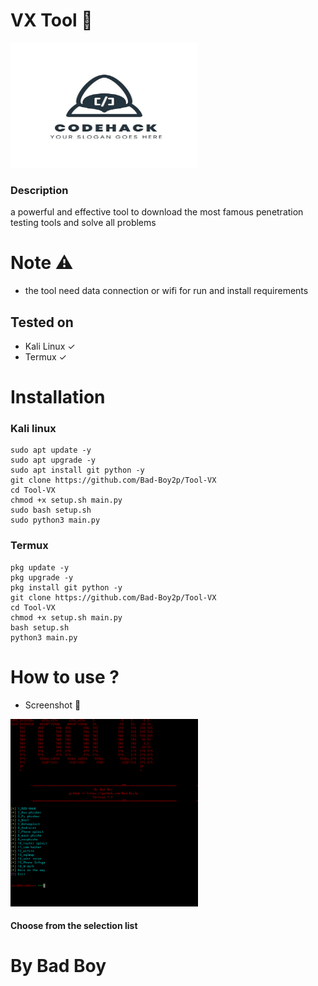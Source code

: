 # VX Tool 🦂

<img src="config/github/logo.jpg" alt="logo" width="300px" height="200px">


### Description

a powerful and effective tool to download the most famous penetration testing tools and solve all problems

# Note ⚠️
+ the tool need data connection or wifi for run and install requirements 

## Tested on 
+ Kali Linux ✓
+ Termux ✓

# Installation

### Kali linux 

```
sudo apt update -y
sudo apt upgrade -y
sudo apt install git python -y
git clone https://github.com/Bad-Boy2p/Tool-VX
cd Tool-VX
chmod +x setup.sh main.py
sudo bash setup.sh
sudo python3 main.py
```
### Termux

```
pkg update -y
pkg upgrade -y
pkg install git python -y
git clone https://github.com/Bad-Boy2p/Tool-VX
cd Tool-VX
chmod +x setup.sh main.py
bash setup.sh
python3 main.py
```
# How to use ?

+ Screenshot 📸
 <img src="config/github/Screenshot.png" alt="Screenshot" width="300px" height="300px">

#### Choose from the selection list

# By Bad Boy 

